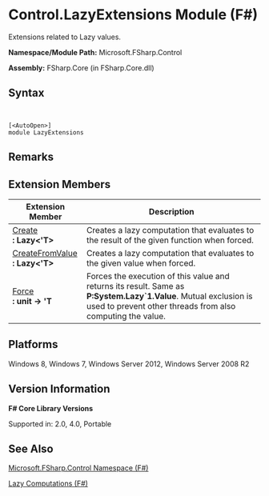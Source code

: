 # Control.LazyExtensions Module (F#)

Extensions related to Lazy values.

**Namespace/Module Path:** Microsoft.FSharp.Control

**Assembly:** FSharp.Core (in FSharp.Core.dll)


## Syntax


```


[<AutoOpen>]
module LazyExtensions

```



## Remarks

## Extension Members


|Extension Member|Description|
|----------------|-----------|
|[Create](http://msdn.microsoft.com/en-us/library/b3ac5a61-f87d-4332-b45c-f56712693b77)<br />**: Lazy&lt;'T&gt;**|Creates a lazy computation that evaluates to the result of the given function when forced.|
|[CreateFromValue](http://msdn.microsoft.com/en-us/library/a4cd810a-36cd-418c-b022-e1e737d1665d)<br />**: Lazy&lt;'T&gt;**|Creates a lazy computation that evaluates to the given value when forced.|
|[Force](http://msdn.microsoft.com/en-us/library/0e18f26b-baa9-4254-98b4-beb858ea7730)<br />**: unit -&gt; 'T**|Forces the execution of this value and returns its result. Same as **P:System.Lazy&#96;1.Value**. Mutual exclusion is used to prevent other threads from also computing the value.|

## Platforms
Windows 8, Windows 7, Windows Server 2012, Windows Server 2008 R2


## Version Information
**F# Core Library Versions**

Supported in: 2.0, 4.0, Portable




## See Also
[Microsoft.FSharp.Control Namespace &#40;F&#35;&#41;](Microsoft.FSharp.Control-Namespace-%5BFSharp%5D.md)

[Lazy Computations &#40;F&#35;&#41;](Lazy-Computations-%5BFSharp%5D.md)

